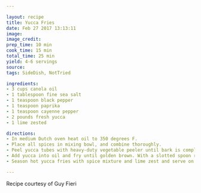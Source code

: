 ```yaml
---

layout: recipe
title: Yucca Fries
date: Feb 27 2017 13:13:11
image:
image_credit:
prep_time: 10 min
cook_time: 15 min
total_time: 25 min
yield: 4-6 servings
source:
tags: SideDish, NotTried

ingredients:
- 3 cups canola oil
- 1 tablespoon fine sea salt
- 1 teaspoon black pepper
- 1 teaspoon paprika
- 1 teaspoon cayenne pepper
- 2 pounds fresh yucca
- 1 lime zested

directions:
- In medium Dutch oven heat oil to 350 degrees F.
- Place all spices in mixing bowl, and combine thoroughly.
- Peel yucca tubes with heavy-duty vegetable peeler until bark is completely removed. Cut yucca into strips- 1/4-inch wide, 4 inches long. 
- Add yucca into oil and fry until golden brown. With a slotted spoon remove the yucca from the oil and drain on paper towels.
- Season hot yucca fries with spice mixture and lime zest and serve on a warm paper-towel-lined platter.

---
```

Recipe courtesy of Guy Fieri
